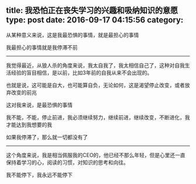 title: 我恐怕正在丧失学习的兴趣和吸纳知识的意愿
type: post
date: 2016-09-17 04:15:56
category: 
---

从某种意义来说，这是我最恐惧的事情，就是最担心的事情

我最担心的事情就是我停滞不前

---

我觉得最近，从狼人杀的角度来说，我太自我了，我太相信自己了，这种对自我生活经验的盲目相信，是以前，比如3年前的自我从来不会出现的。

也就是说，这可能是自大，也可能算自负，无论如何，这是渴望停止改变，或者放弃改变的前兆

这对我来说，是最恐惧的事情

我不能，不能，停止前进，我必须继续努力，继续前进，继续改变，不断进化，我才能达到我想要的我

如果我停滞了，那么就一切都没有了

---

这个角度来说，我是相当佩服我的CEO的，他已经不那么年轻，但是心里还一直保持着学习的心，阅读的习惯，对知识的思考和向往。

我不能停下，我永远不能停下